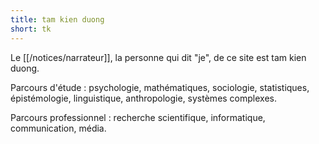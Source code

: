 ```yaml
---
title: tam kien duong
short: tk
---
```


Le [[/notices/narrateur]], la personne qui dit "je", de ce site est tam kien duong.

Parcours d'étude : psychologie, mathématiques, sociologie, statistiques, épistémologie, linguistique, anthropologie, systèmes complexes.

Parcours professionnel : recherche scientifique, informatique, communication, média.
